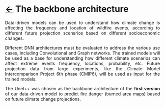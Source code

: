 # [&larr;](../README.md) The backbone architecture

<p align="justify"> Data-driven models can be used to understand how climate change is affecting the frequency and location of wildfire events, according to different future projection scenarios based on different socioeconomic changes.</p>

<p align="justify"> Different DNN architectures must be evaluated to address the various use cases, including Convolutional and Graph networks. The trained models will be used as a base for understanding how different climate scenarios can affect extreme events frequency, locations, probability, etc. Future projection data from large experiments, like the Climate Model Intercomparison Project 6th phase (CMIP6), will be used as input for the trained models. </p>

<p align="justify"> The <a href="https://arxiv.org/abs/1807.10165" style="text-decoration:none;"> Unet++ </a> was chosen as the backbone architecture of the <b>first version</b> of our data-driven model to predict fire danger (burned area maps) based on future climate change projections.</p>
